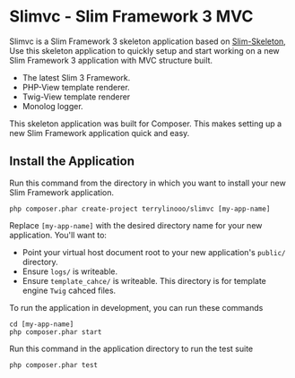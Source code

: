 # Slimvc - Slim Framework 3 MVC

Slimvc is a Slim Framework 3 skeleton application based on [Slim-Skeleton](https://github.com/slimphp/Slim-Skeleton), 
Use this skeleton application to quickly setup and start working on a new Slim Framework 3 application with MVC structure built. 

- The latest Slim 3 Framework. 
- PHP-View template renderer.
- Twig-View template renderer
- Monolog logger.

This skeleton application was built for Composer. This makes setting up a new Slim Framework application quick and easy.

## Install the Application

Run this command from the directory in which you want to install your new Slim Framework application.

    php composer.phar create-project terrylinooo/slimvc [my-app-name]

Replace `[my-app-name]` with the desired directory name for your new application. You'll want to:

* Point your virtual host document root to your new application's `public/` directory.
* Ensure `logs/` is writeable.
* Ensure `template_cahce/` is writeable. This directory is for template engine `Twig` cahced files.

To run the application in development, you can run these commands 

	cd [my-app-name]
	php composer.phar start

Run this command in the application directory to run the test suite

	php composer.phar test


